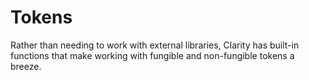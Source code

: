 # Tokens

Rather than needing to work with external libraries, Clarity has built-in functions that make working with fungible and non-fungible tokens a breeze.
